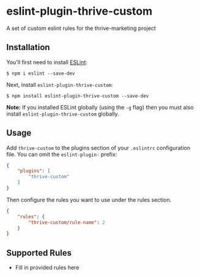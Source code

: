 # eslint-plugin-thrive-custom

A set of custom eslint rules for the thrive-marketing project

## Installation

You'll first need to install [ESLint](http://eslint.org):

```
$ npm i eslint --save-dev
```

Next, install `eslint-plugin-thrive-custom`:

```
$ npm install eslint-plugin-thrive-custom --save-dev
```

**Note:** If you installed ESLint globally (using the `-g` flag) then you must also install `eslint-plugin-thrive-custom` globally.

## Usage

Add `thrive-custom` to the plugins section of your `.eslintrc` configuration file. You can omit the `eslint-plugin-` prefix:

```json
{
    "plugins": [
        "thrive-custom"
    ]
}
```


Then configure the rules you want to use under the rules section.

```json
{
    "rules": {
        "thrive-custom/rule-name": 2
    }
}
```

## Supported Rules

* Fill in provided rules here





